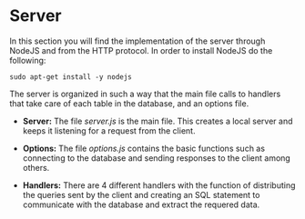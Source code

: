# Server

In this section you will find the implementation of the server through NodeJS and from the HTTP protocol. In order to install NodeJS do the following:

`sudo apt-get install -y nodejs`

The server is organized in such a way that the main file calls to handlers that take care of each table in the database, and an options file.

- **Server:** The file _server.js_ is the main file. This creates a local server and keeps it listening for a request from the client.

- **Options:** The file _options.js_ contains the basic functions such as connecting to the database and sending responses to the client among others.

- **Handlers:** There are 4 different handlers with the function of distributing the queries sent by the client and creating an SQL statement to communicate with the database and extract the requered data.
